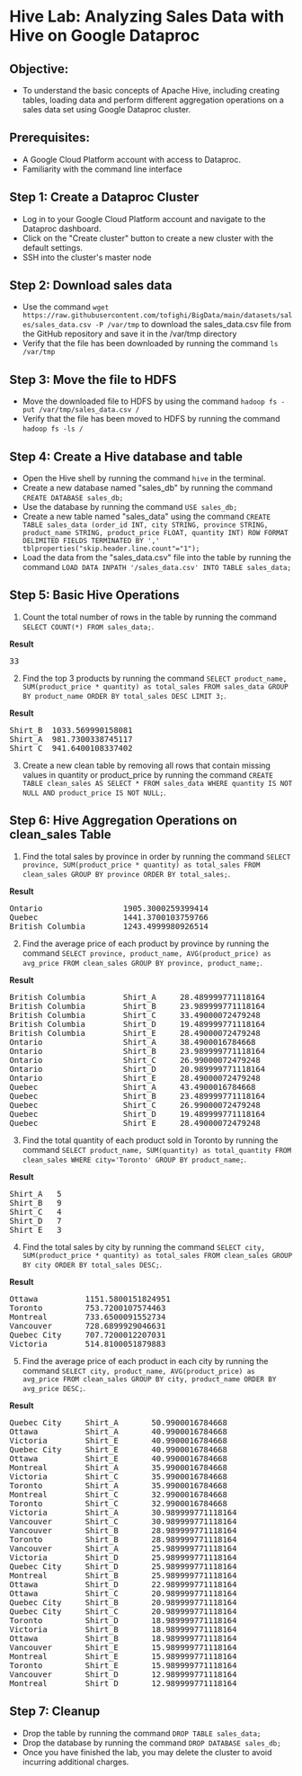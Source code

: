 # Hive Lab: Analyzing Sales Data with Hive on Google Dataproc

## Objective: 
- To understand the basic concepts of Apache Hive, including creating tables, loading data and perform different aggregation operations on a sales data set using Google Dataproc cluster.

## Prerequisites: 
- A Google Cloud Platform account with access to Dataproc.
- Familiarity with the command line interface

## Step 1: Create a Dataproc Cluster
- Log in to your Google Cloud Platform account and navigate to the Dataproc dashboard.
- Click on the "Create cluster" button to create a new cluster with the default settings.
- SSH into the cluster's master node

## Step 2: Download sales data
- Use the command `wget https://raw.githubusercontent.com/tofighi/BigData/main/datasets/sales/sales_data.csv -P /var/tmp` to download the sales_data.csv file from the GitHub repository and save it in the /var/tmp directory
- Verify that the file has been downloaded by running the command `ls /var/tmp`

## Step 3: Move the file to HDFS
- Move the downloaded file to HDFS by using the command `hadoop fs -put /var/tmp/sales_data.csv /`
- Verify that the file has been moved to HDFS by running the command `hadoop fs -ls /`

## Step 4: Create a Hive database and table
- Open the Hive shell by running the command `hive` in the terminal.
- Create a new database named "sales_db" by running the command `CREATE DATABASE sales_db;`
- Use the database by running the command `USE sales_db;`
- Create a new table named "sales_data" using the command `CREATE TABLE sales_data (order_id INT, city STRING, province STRING, product_name STRING, product_price FLOAT, quantity INT) ROW FORMAT DELIMITED FIELDS TERMINATED BY ',' tblproperties("skip.header.line.count"="1");`
- Load the data from the "sales_data.csv" file into the table by running the command `LOAD DATA INPATH '/sales_data.csv' INTO TABLE sales_data;`

## Step 5: Basic Hive Operations

1. Count the total number of rows in the table by running the command `SELECT COUNT(*) FROM sales_data;`.

**Result**
<pre>
33
</pre>

2. Find the top 3 products by running the command `SELECT product_name, SUM(product_price * quantity) as total_sales FROM sales_data GROUP BY product_name ORDER BY total_sales DESC LIMIT 3;`.

**Result**
<pre>
Shirt_B  1033.569990158081
Shirt_A  981.7300338745117
Shirt_C  941.6400108337402
</pre>

3. Create a new clean table by removing all rows that contain missing values in quantity or product_price by running the command `CREATE TABLE clean_sales AS SELECT * FROM sales_data WHERE quantity IS NOT NULL AND product_price IS NOT NULL;`.

## Step 6: Hive Aggregation Operations on clean_sales Table

1. Find the total sales by province in order by running the command `SELECT province, SUM(product_price * quantity) as total_sales FROM clean_sales GROUP BY province ORDER BY total_sales;`.

**Result**
<pre>
Ontario                 1905.3000259399414
Quebec                  1441.3700103759766
British Columbia        1243.4999980926514
</pre>

2. Find the average price of each product by province by running the command `SELECT province, product_name, AVG(product_price) as avg_price FROM clean_sales GROUP BY province, product_name;`.

**Result**
<pre>
British Columbia        Shirt_A     28.489999771118164
British Columbia        Shirt_B     23.989999771118164
British Columbia        Shirt_C     33.49000072479248
British Columbia        Shirt_D     19.489999771118164
British Columbia        Shirt_E     28.49000072479248
Ontario                 Shirt_A     38.4900016784668
Ontario                 Shirt_B     23.989999771118164
Ontario                 Shirt_C     26.99000072479248
Ontario                 Shirt_D     20.989999771118164
Ontario                 Shirt_E     28.49000072479248
Quebec                  Shirt_A     43.4900016784668
Quebec                  Shirt_B     23.489999771118164
Quebec                  Shirt_C     26.99000072479248
Quebec                  Shirt_D     19.489999771118164
Quebec                  Shirt_E     28.49000072479248 
</pre>

3. Find the total quantity of each product sold in Toronto by running the command `SELECT product_name, SUM(quantity) as total_quantity FROM clean_sales WHERE city='Toronto' GROUP BY product_name;`.

**Result**
<pre>
Shirt_A   5 
Shirt_B   9 
Shirt_C   4 
Shirt_D   7 
Shirt_E   3
</pre>

4. Find the total sales by city by running the command `SELECT city, SUM(product_price * quantity) as total_sales FROM clean_sales GROUP BY city ORDER BY total_sales DESC;`.

**Result**
<pre>
Ottawa          1151.5800151824951
Toronto         753.7200107574463
Montreal        733.6500091552734
Vancouver       728.6899929046631
Quebec City     707.7200012207031
Victoria        514.8100051879883
</pre>

5. Find the average price of each product in each city by running the command `SELECT city, product_name, AVG(product_price) as avg_price FROM clean_sales GROUP BY city, product_name ORDER BY avg_price DESC;`.

**Result**
<pre>
Quebec City     Shirt_A       50.9900016784668
Ottawa          Shirt_A       40.9900016784668
Victoria        Shirt_E       40.9900016784668
Quebec City     Shirt_E       40.9900016784668
Ottawa          Shirt_E       40.9900016784668
Montreal        Shirt_A       35.9900016784668
Victoria        Shirt_C       35.9900016784668
Toronto         Shirt_A       35.9900016784668
Montreal        Shirt_C       32.9900016784668
Toronto         Shirt_C       32.9900016784668
Victoria        Shirt_A       30.989999771118164
Vancouver       Shirt_C       30.989999771118164
Vancouver       Shirt_B       28.989999771118164
Toronto         Shirt_B       28.989999771118164
Vancouver       Shirt_A       25.989999771118164
Victoria        Shirt_D       25.989999771118164
Quebec City     Shirt_D       25.989999771118164
Montreal        Shirt_B       25.989999771118164
Ottawa          Shirt_D       22.989999771118164
Ottawa          Shirt_C       20.989999771118164
Quebec City     Shirt_B       20.989999771118164
Quebec City     Shirt_C       20.989999771118164
Toronto         Shirt_D       18.989999771118164
Victoria        Shirt_B       18.989999771118164
Ottawa          Shirt_B       18.989999771118164
Vancouver       Shirt_E       15.989999771118164
Montreal        Shirt_E       15.989999771118164
Toronto         Shirt_E       15.989999771118164
Vancouver       Shirt_D       12.989999771118164
Montreal        Shirt_D       12.989999771118164
</pre>

## Step 7: Cleanup
- Drop the table by running the command `DROP TABLE sales_data;`
- Drop the database by running the command `DROP DATABASE sales_db;`
- Once you have finished the lab, you may delete the cluster to avoid incurring additional charges.
